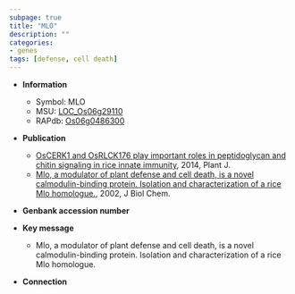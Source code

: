 ```yaml
---
subpage: true
title: "MLO"
description: ""
categories:
- genes
tags: [defense, cell death]
---
```


* **Information**  
    + Symbol: MLO  
    + MSU: [LOC_Os06g29110](http://rice.plantbiology.msu.edu/cgi-bin/ORF_infopage.cgi?orf=LOC_Os06g29110)  
    + RAPdb: [Os06g0486300](http://rapdb.dna.affrc.go.jp/viewer/gbrowse_details/irgsp1?name=Os06g0486300)  

* **Publication**  
    + [OsCERK1 and OsRLCK176 play important roles in peptidoglycan and chitin signaling in rice innate immunity](http://www.ncbi.nlm.nih.gov/pubmed?term=OsCERK1+and+OsRLCK176+play+important+roles+in+peptidoglycan+and+chitin+signaling+in+rice+innate+immunity%5BTitle%5D), 2014, Plant J.
    + [Mlo, a modulator of plant defense and cell death, is a novel calmodulin-binding protein. Isolation and characterization of a rice Mlo homologue.](http://www.ncbi.nlm.nih.gov/pubmed?term=Mlo,+a+modulator+of+plant+defense+and+cell+death,+is+a+novel+calmodulin-binding+protein.+Isolation+and+characterization+of+a+rice+Mlo+homologue.%5BTitle%5D), 2002, J Biol Chem.

* **Genbank accession number**  

* **Key message**  
    + Mlo, a modulator of plant defense and cell death, is a novel calmodulin-binding protein. Isolation and characterization of a rice Mlo homologue.

* **Connection**  



